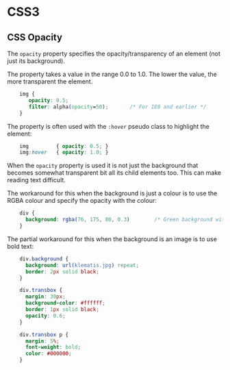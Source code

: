 <!DOCTYPE html>
<html>

<link rel="stylesheet" href="../styles/style-sheet.css" />

<body>

# CSS3

## CSS Opacity

The `opacity` property specifies the opacity/transparency of an element (not just its background).

The property takes a value in the range 0.0 to 1.0.
The lower the value, the more transparent the element.

```css
    img {
       opacity: 0.5;
       filter: alpha(opacity=50);       /* For IE8 and earlier */
    }
```

The property is often used with the `:hover` pseudo class to highlight the element:

```css
    img         { opacity: 0.5; }
    img:hover   { opacity: 1.0; }

```

When the `opacity` property is used it is not just the background that becomes somewhat transparent bit all its child elements too.
This can make reading text difficult.

The workaround for this when the background is just a colour is to use the RGBA colour and specify the
opacity with the colour:

```css
    div {
      background: rgba(76, 175, 80, 0.3)        /* Green background with 30% opacity */
    }
```

The partial workaround for this when the background is an image is to use bold text:

```css
    div.background {
      background: url(klematis.jpg) repeat;
      border: 2px solid black;
    }

    div.transbox {
      margin: 30px;
      background-color: #ffffff;
      border: 1px solid black;
      opacity: 0.6;
    }

    div.transbox p {
      margin: 5%;
      font-weight: bold;
      color: #000000;
    }
```

</body>
</html>
